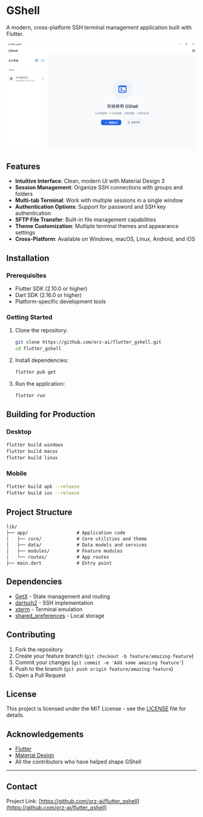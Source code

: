 

# GShell

A modern, cross-platform SSH terminal management application built with Flutter.

![Snipaste_2025-04-03_05-32-00.png](Snipaste_2025-04-03_05-32-00.png)

## Features

- **Intuitive Interface**: Clean, modern UI with Material Design 3
- **Session Management**: Organize SSH connections with groups and folders
- **Multi-tab Terminal**: Work with multiple sessions in a single window
- **Authentication Options**: Support for password and SSH key authentication
- **SFTP File Transfer**: Built-in file management capabilities
- **Theme Customization**: Multiple terminal themes and appearance settings
- **Cross-Platform**: Available on Windows, macOS, Linux, Android, and iOS

## Installation

### Prerequisites

- Flutter SDK (2.10.0 or higher)
- Dart SDK (2.16.0 or higher)
- Platform-specific development tools

### Getting Started

1. Clone the repository:
   ```bash
   git clone https://github.com/orz-ai/flutter_gshell.git
   cd flutter_gshell
   ```

2. Install dependencies:
   ```bash
   flutter pub get
   ```

3. Run the application:
   ```bash
   flutter run
   ```

## Building for Production

### Desktop

```bash
flutter build windows
flutter build macos
flutter build linux
```

### Mobile

```bash
flutter build apk --release
flutter build ios --release
```

## Project Structure

```
lib/
├── app/                  # Application code
│   ├── core/             # Core utilities and theme
│   ├── data/             # Data models and services
│   ├── modules/          # Feature modules
│   └── routes/           # App routes
├── main.dart             # Entry point
```

## Dependencies

- [GetX](https://pub.dev/packages/get) - State management and routing
- [dartssh2](https://pub.dev/packages/dartssh2) - SSH implementation
- [xterm](https://pub.dev/packages/xterm) - Terminal emulation
- [shared_preferences](https://pub.dev/packages/shared_preferences) - Local storage

## Contributing

1. Fork the repository
2. Create your feature branch (`git checkout -b feature/amazing-feature`)
3. Commit your changes (`git commit -m 'Add some amazing feature'`)
4. Push to the branch (`git push origin feature/amazing-feature`)
5. Open a Pull Request

## License

This project is licensed under the MIT License - see the [LICENSE](LICENSE) file for details.

## Acknowledgements

- [Flutter](https://flutter.dev/)
- [Material Design](https://material.io/design)
- All the contributors who have helped shape GShell

---

## Contact

Project Link: [https://github.com/orz-ai/flutter_gshell](https://github.com/orz-ai/flutter_gshell)
